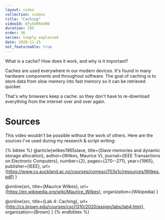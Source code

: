 ```yaml
---
layout: video
collection: videos
title: "Caching"
videoId: 6FyXURRVmR0
duration: 295
order: 36
series: Simply explained
date: 2020-11-25
not_featureable: true
---
```


What is a cache? How does it work, and why is it important?

Caches are used everywhere in our modern devices. It's found in many hardware components and throughout software. The goal of caching is to store data from slow memory into fast memory so it can be retrieved quicker.

That's why browsers keep a cache: so they don't have to re-download everything from the internet over and over again.

# Sources
This video wouldn't be possible without the work of others. Here are the sources I've used during my research & script writing:

{% bibtex %}
@article{wilkes1965slave,
  title={Slave memories and dynamic storage allocation},
  author={Wilkes, Maurice V},
  journal={IEEE Transactions on Electronic Computers},
  number={2},
  pages={270--271},
  year={1965},
  publisher={IEEE},
  url={https://www.cs.auckland.ac.nz/courses/compsci703s1c/resources/Wilkes.pdf}
}

@online{src,
    title={Maurice Wilkes},
    url={https://en.wikipedia.org/wiki/Maurice_Wilkes},
    organization={Wikipedia}
}

@online{src,
    title={Lab 4: Caching},
    url={http://cs.brown.edu/courses/csci1310/2020/assign/labs/lab4.html},
    organization={Brown}
}
{% endbibtex %}